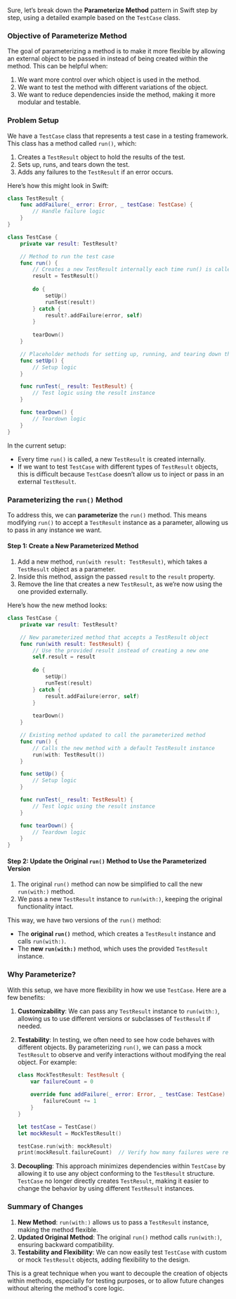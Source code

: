 Sure, let’s break down the **Parameterize Method** pattern in Swift step by step, using a detailed example based on the `TestCase` class.

### Objective of Parameterize Method

The goal of parameterizing a method is to make it more flexible by allowing an external object to be passed in instead of being created within the method. This can be helpful when:
1. We want more control over which object is used in the method.
2. We want to test the method with different variations of the object.
3. We want to reduce dependencies inside the method, making it more modular and testable.

### Problem Setup

We have a `TestCase` class that represents a test case in a testing framework. This class has a method called `run()`, which:
1. Creates a `TestResult` object to hold the results of the test.
2. Sets up, runs, and tears down the test.
3. Adds any failures to the `TestResult` if an error occurs.

Here’s how this might look in Swift:

```swift
class TestResult {
    func addFailure(_ error: Error, _ testCase: TestCase) {
        // Handle failure logic
    }
}

class TestCase {
    private var result: TestResult?

    // Method to run the test case
    func run() {
        // Creates a new TestResult internally each time run() is called
        result = TestResult()
        
        do {
            setUp()
            runTest(result!)
        } catch {
            result?.addFailure(error, self)
        }
        
        tearDown()
    }

    // Placeholder methods for setting up, running, and tearing down the test
    func setUp() {
        // Setup logic
    }

    func runTest(_ result: TestResult) {
        // Test logic using the result instance
    }

    func tearDown() {
        // Teardown logic
    }
}
```

In the current setup:
- Every time `run()` is called, a new `TestResult` is created internally.
- If we want to test `TestCase` with different types of `TestResult` objects, this is difficult because `TestCase` doesn’t allow us to inject or pass in an external `TestResult`.

### Parameterizing the `run()` Method

To address this, we can **parameterize** the `run()` method. This means modifying `run()` to accept a `TestResult` instance as a parameter, allowing us to pass in any instance we want.

#### Step 1: Create a New Parameterized Method

1. Add a new method, `run(with result: TestResult)`, which takes a `TestResult` object as a parameter.
2. Inside this method, assign the passed `result` to the `result` property.
3. Remove the line that creates a new `TestResult`, as we’re now using the one provided externally.

Here’s how the new method looks:

```swift
class TestCase {
    private var result: TestResult?

    // New parameterized method that accepts a TestResult object
    func run(with result: TestResult) {
        // Use the provided result instead of creating a new one
        self.result = result
        
        do {
            setUp()
            runTest(result)
        } catch {
            result.addFailure(error, self)
        }
        
        tearDown()
    }

    // Existing method updated to call the parameterized method
    func run() {
        // Calls the new method with a default TestResult instance
        run(with: TestResult())
    }

    func setUp() {
        // Setup logic
    }

    func runTest(_ result: TestResult) {
        // Test logic using the result instance
    }

    func tearDown() {
        // Teardown logic
    }
}
```

#### Step 2: Update the Original `run()` Method to Use the Parameterized Version

1. The original `run()` method can now be simplified to call the new `run(with:)` method.
2. We pass a new `TestResult` instance to `run(with:)`, keeping the original functionality intact.

This way, we have two versions of the `run()` method:
- The **original `run()`** method, which creates a `TestResult` instance and calls `run(with:)`.
- The **new `run(with:)`** method, which uses the provided `TestResult` instance.

### Why Parameterize?

With this setup, we have more flexibility in how we use `TestCase`. Here are a few benefits:

1. **Customizability**: We can pass any `TestResult` instance to `run(with:)`, allowing us to use different versions or subclasses of `TestResult` if needed.
  
2. **Testability**: In testing, we often need to see how code behaves with different objects. By parameterizing `run()`, we can pass a mock `TestResult` to observe and verify interactions without modifying the real object. For example:

   ```swift
   class MockTestResult: TestResult {
       var failureCount = 0
       
       override func addFailure(_ error: Error, _ testCase: TestCase) {
           failureCount += 1
       }
   }
   
   let testCase = TestCase()
   let mockResult = MockTestResult()
   
   testCase.run(with: mockResult)
   print(mockResult.failureCount)  // Verify how many failures were recorded
   ```

3. **Decoupling**: This approach minimizes dependencies within `TestCase` by allowing it to use any object conforming to the `TestResult` structure. `TestCase` no longer directly creates `TestResult`, making it easier to change the behavior by using different `TestResult` instances.

### Summary of Changes

1. **New Method**: `run(with:)` allows us to pass a `TestResult` instance, making the method flexible.
2. **Updated Original Method**: The original `run()` method calls `run(with:)`, ensuring backward compatibility.
3. **Testability and Flexibility**: We can now easily test `TestCase` with custom or mock `TestResult` objects, adding flexibility to the design.

This is a great technique when you want to decouple the creation of objects within methods, especially for testing purposes, or to allow future changes without altering the method's core logic.
